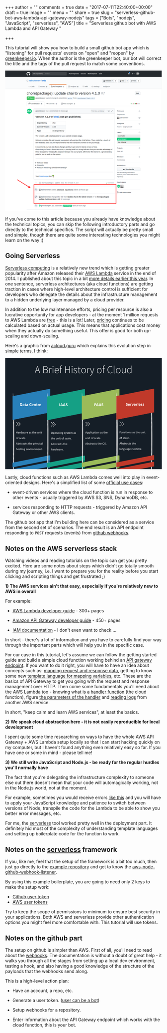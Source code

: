 +++
author = ""
comments = true
date = "2017-07-11T22:40:00+00:00"
draft = true
image = ""
menu = ""
share = true
slug = "serverless-github-bot-aws-lambda-api-gateway-nodejs"
tags = ["Bots", "nodejs", "JavaScript", "serverless", "AWS"]
title = "Serverless github bot with AWS Lambda and API Gateway "

+++


This tutorial will show you how to build a small github bot app which is "listening" for pull requests' events on "open" and "reopen" by [greenkeeper.io](https://greenkeeper.io/). When the author is the greenkeeper bot, our bot will correct the title and the tags of the pull request to match some conventions.

<img src="/uploads/2017/07/12/github_bot_correcting_greenkeeper-1.png" class=" forestry--none" style="float: none;">

If you've come to this article because you already have knowledge about the technical topics, you can skip the following introductory parts and go directly to the technical specifics. The script will actually be pretty small and simple, though there are quite some interesting technologies you might learn on the way ;)

## Going Serverless

[Serverless computing](https://en.wikipedia.org/wiki/Serverless_computing) is a relatively new trend which is getting greater popularity after Amazon released their [AWS Lambda](https://aws.amazon.com/lambda/) service in the end of 2014. I published about this topic in a bit [more details earlier this year](https://kalinchernev.github.io/january-digest-2017/#cloud). In one sentence, serverless architectures (aka cloud functions) are getting traction in cases where high-level architecture control is sufficient for developers who delegate the details about the infrastructure management to a hidden underlying layer managed by a cloud provider.

In addition to the low maintenance efforts, pricing per resource is also a lucrative opportunity for app developers - at the moment 1 million requests to AWS Lambda are [free](https://aws.amazon.com/free/) - this is a lot! Later, [pricing](https://aws.amazon.com/lambda/pricing/) continues to be calculated based on actual usage. This means that applications cost money when they actually do something useful. This offer is good for both up-scaling and down-scaling.

Here's a graphic from [acloud.guru](https://acloud.guru/) which explains this evolution step in simple terms, I think:

![](/uploads/2017/07/11/brief-history-of-cloud-acloud-guru.png)

Lastly, cloud functions such as AWS Lambda comes well into play in event-oriented designs. Here's a simplified list of some [official use cases](http://docs.aws.amazon.com/lambda/latest/dg/use-cases.html):

* event-driven services where the cloud function is run in response to other events - usually triggered by AWS S3, SNS, DynamoDB, etc.

* services responding to HTTP requests - triggered by Amazon API Gateway or other AWS clients.

The github bot app that I'm building here can be considered as a service from the second set of scenarios. The end result is an API endpoint responding to `POST` requests (events) from [github webhooks](events).

## Notes on the AWS serverless stack

Watching videos and reading tutorials on the topic can get you pretty excited. Here are some notes about steps which didn't go totally smooth during my journey, i.e. I want to prepare you for the reality before you start clicking and scripting things and get frustrated ;)

**1) The AWS services ain't that easy, especially if you're relatively new to AWS in overall**

For example:

* [AWS Lambda developer guide](https://aws.amazon.com/documentation/lambda/) - 300+ pages

* [Amazon API Gateway developer guide](https://aws.amazon.com/documentation/apigateway/) - 450+ pages

* [IAM documentation](https://aws.amazon.com/documentation/iam/) - I don't even want to check ...

In short - there's a lot of information and you have to carefully find your way through the important parts which will help you in the specific case.

For our case in this tutorial, let's assume we can follow the getting started guide and build a simple cloud function working behind an [API gateway endpoint](http://docs.aws.amazon.com/apigateway/latest/developerguide/getting-started.html). If you want to do it right, you will have to have an idea about concepts such as: [mapping request and response data](http://docs.aws.amazon.com/apigateway/latest/developerguide/request-response-data-mappings.html), getting to know some new [template language for mapping variables](http://docs.aws.amazon.com/apigateway/latest/developerguide/api-gateway-mapping-template-reference.html), etc. These are the basics of API Gateway to get you going with the request and response management over HTTP. Then come some fundamentals you'll need about the AWS Lambda too - knowing what is a [handler function](http://docs.aws.amazon.com/lambda/latest/dg/nodejs-prog-model-handler.html) (the cloud function), figure [the parameters of the handler](http://docs.aws.amazon.com/lambda/latest/dg/nodejs-prog-model-context.html) and [reading logs](http://docs.aws.amazon.com/lambda/latest/dg/nodejs-prog-model-logging.html) from another AWS service.

In short, "keep calm and learn AWS services", at least the basics.

**2) We speak cloud abstraction here - it is not easily reproducible for local development**

I spent quite some time researching on ways to have the whole AWS API Gateway + AWS Lambda setup locally so that I can start hacking quickly on my computer, but I haven't found anything even relatively easy so far. If you have one or some in mind - please tell me!

**3) We still write JavaScript and Node.js - be ready for the regular hurdles you'll normally have**

The fact that you're delegating the infrastructure complexity to someone else out there doesn't mean that your code will automagically working, not in the Node.js world, not at the moment.

For example, sometimes you would receive errors [like this](https://forums.aws.amazon.com/thread.jspa?threadID=229528) and you will have to apply your JavaScript knowledge and patience to switch between versions of Node, transpile the code for the Lambda to be able to show you better error messages, etc.

For me, the [serverless](https://serverless.com/) tool worked pretty well in the deployment part. It definitely hid most of the complexity of understanding template languages and setting up boilerplate code for the function to work.

## Notes on the [serverless](https://serverless.com/) framework

If you, like me, feel that the setup of the framework is a bit too much, then just go directly to the [example repository](https://github.com/serverless/examples) and get to know the [aws-node-github-webhook-listener](https://github.com/serverless/examples/tree/master/aws-node-github-webhook-listener).

By using this example boilerplate, you are going to need only 2 keys to make the setup work:

* [Github user token](https://help.github.com/articles/creating-a-personal-access-token-for-the-command-line/)
* [AWS user tokens](http://docs.aws.amazon.com/general/latest/gr/managing-aws-access-keys.html)

Try to keep the scope of permissions to minimum to ensure best security in your applications. Both AWS and serverless provide other authentication options you might feel more comfortable with. This tutorial will use tokens.

## Notes on the github part

The setup on github is simpler than AWS. First of all, you'll need to read about the [webhooks](https://developer.github.com/webhooks/). The documentation is without a doubt of great help - it walks you through all the stages from setting up a local dev environment, testing a hook, and also having a good knowledge of the structure of the payloads that the webhooks send along.

This is a high-level action plan:

* Have an account, a repo, etc.

* Generate a user token. ([user can be a bot](https://help.github.com/articles/differences-between-user-and-organization-accounts/))

* Setup webhooks for a repository.

* Enter information about the API Gateway endpoint which works with the cloud function, this is your bot.

